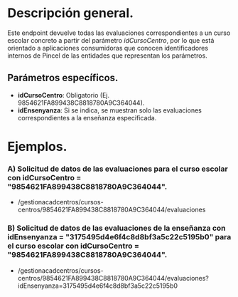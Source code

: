 
# Descripción general.

Este endpoint devuelve todas las evaluaciones correspondientes a un curso escolar concreto a partir del parámetro _idCursoCentro_, por lo que está orientado a aplicaciones consumidoras que conocen identificadores internos de Pincel de las entidades que representan los parámetros.

## Parámetros específicos.

* **idCursoCentro**: Obligatorio (Ej. 9854621FA899438C8818780A9C364044).
* **idEnsenyanza**: Si se indica, se muestran solo las evaluaciones correspondientes a la enseñanza especificada.

# Ejemplos.
### A) Solicitud de datos de las evaluaciones para el curso escolar con idCursoCentro = "9854621FA899438C8818780A9C364044".
* /gestionacadcentros/cursos-centros/9854621FA899438C8818780A9C364044/evaluaciones

### B) Solicitud de datos de las evaluaciones de la enseñanza con idEnsenyanza = "3175495d4e6f4c8d8bf3a5c22c5195b0" para el curso escolar con idCursoCentro = "9854621FA899438C8818780A9C364044".
* /gestionacadcentros/cursos-centros/9854621FA899438C8818780A9C364044/evaluaciones?idEnsenyanza=3175495d4e6f4c8d8bf3a5c22c5195b0
